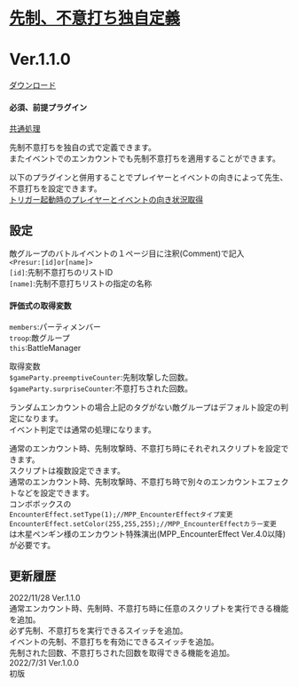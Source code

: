# [先制、不意打ち独自定義](https://raw.githubusercontent.com/nuun888/MZ/master/NUUN_PreemptiveSurpriseEx.js)
# Ver.1.1.0
[ダウンロード](https://raw.githubusercontent.com/nuun888/MZ/master/NUUN_PreemptiveSurpriseEx.js)  
#### 必須、前提プラグイン
[共通処理](https://github.com/nuun888/MZ/blob/master/README/Base.md)  


先制不意打ちを独自の式で定義できます。  
またイベントでのエンカウントでも先制不意打ちを適用することができます。  

以下のプラグインと併用することでプレイヤーとイベントの向きによって先生、不意打ちを設定できます。  
[トリガー起動時のプレイヤーとイベントの向き状況取得](https://github.com/nuun888/MZ/blob/master/README/EventPlayerDirection.md)  

## 設定
敵グループのバトルイベントの１ページ目に注釈(Comment)で記入  
`<Presur:[id]or[name]>`  
`[id]`:先制不意打ちのリストID  
`[name]`:先制不意打ちリストの指定の名称  

#### 評価式の取得変数  
`members`:パーティメンバー  
`troop`:敵グループ  
`this`:BattleManager  

取得変数  
`$gameParty.preemptiveCounter`:先制攻撃した回数。  
`$gameParty.surpriseCounter`:不意打ちされた回数。  

ランダムエンカウントの場合上記のタグがない敵グループはデフォルト設定の判定になります。  
イベント判定では通常の処理になります。  

通常のエンカウント時、先制攻撃時、不意打ち時にそれぞれスクリプトを設定できます。  
スクリプトは複数設定できます。  
通常のエンカウント時、先制攻撃時、不意打ち時で別々のエンカウントエフェクトなどを設定できます。  
コンボボックスの  
`EncounterEffect.setType(1);//MPP_EncounterEffectタイプ変更`  
`EncounterEffect.setColor(255,255,255);//MPP_EncounterEffectカラー変更`  
は木星ペンギン様のエンカウント特殊演出(MPP_EncounterEffect Ver.4.0以降)が必要です。  

## 更新履歴
2022/11/28 Ver.1.1.0  
通常エンカウント時、先制時、不意打ち時に任意のスクリプトを実行できる機能を追加。  
必ず先制、不意打ちを実行できるスイッチを追加。  
イベントの先制、不意打ちを有効にできるスイッチを追加。  
先制された回数、不意打ちされた回数を取得できる機能を追加。  
2022/7/31 Ver.1.0.0  
初版  

